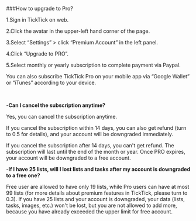 ###How to upgrade to Pro?

1.Sign in TickTick on web.

2.Click the avatar in the upper-left hand corner of the page.

3.Select “Settings” > click “Premium Account” in the left panel.

4.Click “Upgrade to PRO”.

5.Select monthly or yearly subscription to complete payment via Paypal.

You can also subscribe TickTick Pro on your mobile app via “Google Wallet” or “iTunes” according to your device.

<br />

-**Can I cancel the subscription anytime?**

Yes, you can cancel the subscription anytime.

If you cancel the subscription within 14 days, you can also get refund (turn to 0.5 for details), and your account will be downgraded immediately.

If you cancel the subscription after 14 days, you can't get refund. The subscription will last until the end of the month or year. Once PRO expires, your account will be downgraded to a free account.

-**If I have 25 lists, will I lost lists and tasks after my account is downgraded to a free one?**

Free user are allowed to have only 19 lists, while Pro users can have at most 99 lists (for more details about premium features in TickTick, please turn to 0.3). If you have 25 lists and your account is downgraded, your data (lists, tasks, images, etc.) won't be lost, but you are not allowed to add more, because you have already exceeded the upper limit for free account.
